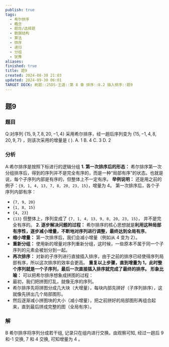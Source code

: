 ```yaml
---
publish: true
tags:
  - 希尔排序
  - 概念
  - 题目/选择题
  - 数据结构
  - 算法
  - 排序
  - 递归
  - 分组
  - 犹豫
aliases: 
finished: true
title: 题9
created: 2024-08-30 21:03
updated: 2024-09-30 06:01
TARGET DECK: 刷题::25DS-王道::第 8 章 排序::8.2 插入排序::题9
---
```

## 题9
### 题目
Q:对序列 $\{ {15},9,7,8,{20}, - 1,4\}$ 采用希尔排序，经一趟后序列变为 $\{ {15}, - 1,4,8,{20},9,7\}$ ，则该次采用的增量是 ( ).
A. 1 
B. 4 
C. 3 
D. 2
### 分析
A:希尔排序是按照下标进行的逻辑分组
**1. 第一次排序后的形态：**
希尔排序第一次分组排序后，得到的序列并不是完全有序的，而是一种“局部有序”的状态。也就是说，每个子序列内部是有序的，但整体上不一定有序。
**举例说明：**
还是用之前的例子：`{9, 1, 4, 13, 7, 8, 20, 23, 15}`，增量为 4。
第一次排序后，各个子序列内部有序：
- `{7, 9, 20}` 
- `{1, 8, 15}`
- `{4, 23}`  
- `{13}`
但整体上，序列变成了 `{7, 1, 4, 13, 9, 8, 20, 23, 15}`， 并不是完全有序的。
**2. 逐步解决问题的过程：**
希尔排序的核心思想就是**利用这种局部有序性，逐步减小增量，不断地对序列进行调整，最终达到全局有序**。
- **缩小增量：** 第一次排序后，我们会减小增量（例如从 4 变为 2）。
- **重新分组：** 使用新的增量对序列重新分组，这时候，一些原本不属于同一个子序列的元素会被划分到一起。
- **再次排序：** 对新的子序列进行直接插入排序，由于之前的排序已经使得序列局部有序，所以这次排序的效率会更高。
**重复以上步骤，直到增量为 1，此时整个序列就是一个子序列，最后一次直接插入排序就完成了最终的排序。**
**形象比喻：**
可以把希尔排序想象成拼图的过程：
- 最初，我们把拼图打乱，就像无序的序列。
- 希尔排序先将拼图分成几大块（大增量），每块内部先拼好（子序列排序），这就像先拼出几个局部图形。
- 然后逐渐减小拼图块的大小（减小增量），把之前拼好的局部图形再组合起来，直到最后拼成完整的图（全局有序）。
### 解
B
希尔排序将序列分成若干组, 记录只在组内进行交换。由观察可知, 经过一趟后 9 和-1 交换, 7 和 4 交换, 可知增量为 4 。
<!--ID: 1727859179380-->


